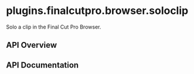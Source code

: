 # plugins.finalcutpro.browser.soloclip

Solo a clip in the Final Cut Pro Browser.

## API Overview

## API Documentation

